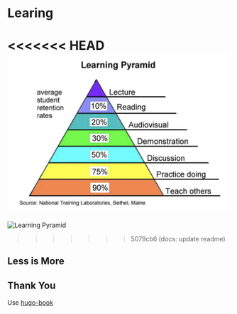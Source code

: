 # Learing

<<<<<<< HEAD
![Learning Pyramid](https://github.com/talkgo/learning/blob/master/images/learning_pyramid2.png)
=======
![Learning Pyramid](https://github.com/talkgo/learning/blob/master/images/Learning_Pyramid.png)
>>>>>>> 5079cb6 (docs: update readme)

## Less is More

## Thank You

Use [hugo-book](https://github.com/alex-shpak/hugo-book/)
